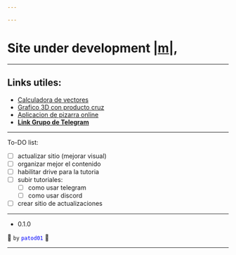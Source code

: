 ```yaml
---

---
```


# Site under development |[m][5]|,

---

## Links utiles:

- [Calculadora de vectores][1]
- [Grafico 3D con producto cruz][2]
- [Aplicacion de pizarra online][3]
- [**Link Grupo de Telegram**][4]

---

To-DO list:

- [ ] actualizar sitio (mejorar visual)
- [ ] organizar mejor el contenido
- [ ] habilitar drive para la tutoria
- [ ] subir tutoriales:
    - [ ] como usar telegram
    - [ ] como usar discord
- [ ] crear sitio de actualizaciones

---

 - 0.1.0

:ghost: `by` <span style="color: blue;">`patod01`</span> :ghost:

---

[1]: http://es.onlinemschool.com/math/assistance/vector/multiply1/
[2]: https://www.geogebra.org/m/B6Uz5yWf
[3]: https://awwapp.com/
[4]: https://t.me/tutoria_ea
[5]: https://sites.google.com/view/m4m4/
